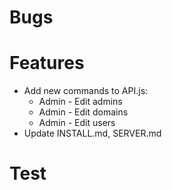# Bugs

# Features

- Add new commands to API.js:
  - Admin - Edit admins
  - Admin - Edit domains
  - Admin - Edit users
- Update INSTALL.md, SERVER.md

# Test
